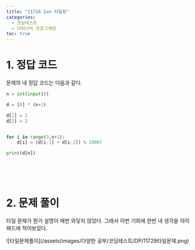 ```yaml
---
title: "11726 2xn 타일링"
categories:
  - 코딩테스트
  - 다이나믹 프로그래밍
toc: true
---
```

  
# 1. 정답 코드

문제의 내 정답 코드는 다음과 같다.

```python
n = int(input())

d = [0] * (n+1)

d[1] = 1
d[2] = 2


for i in range(3,n+1):
    d[i] = (d[i-1] + d[i-2]) % 10007

print(d[n])
```

<br/><br/><br/>

# 2. 문제 풀이

타일 문제가 뭔가 설명이 매번 와닿지 않았다. 그래서 이번 기회에 한번 내 생각을 아이패드에 적어보았다.

![타일문제풀이](/assets/images/다양한 공부/코딩테스트/DP/11729타일문제.png)
